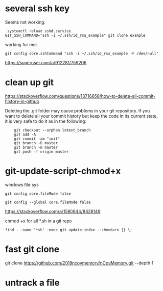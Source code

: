 # several ssh key
Seems not working:
```
 systemctl reload sshd.service
GIT_SSH_COMMAND="ssh -i ~/.ssh/id_rsa_example" git clone example
```
working for me:
```
git config core.sshCommand "ssh -i ~/.ssh/id_rsa_example -F /dev/null"
```
https://superuser.com/a/912281/759206
# clean up git
https://stackoverflow.com/questions/13716658/how-to-delete-all-commit-history-in-github

Deleting the .git folder may cause problems in your git repository. If you want to delete all your commit history but keep the code in its current state, it is very safe to do it as in the following:
```
    git checkout --orphan latest_branch
    git add -A
    git commit -am "init"
    git branch -D master
    git branch -m master
    git push -f origin master
``` 
# git-update-script-chmod+x
windows file sys
```
git config core.fileMode false

git config --global core.fileMode false
```
https://stackoverflow.com/a/1580644/8428146

chmod +x for all *.sh in a git repo
```
find . -name '*sh' -exec git update-index --chmod=+x {} \;
```
# fast git clone
git clone https://github.com/2019ncovmemory/nCovMemory.git --depth 1

# untrack a file

